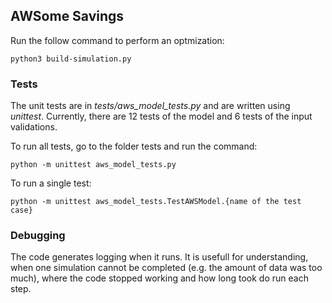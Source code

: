 ## AWSome Savings


Run the follow command to perform an optmization:
```
python3 build-simulation.py
```

### Tests

The unit tests are in *tests/aws_model_tests.py* and are written using *unittest*. Currently, there are 12 tests of the model and 6 tests of the input validations. 

To run all tests, go to the folder tests and run the command:
```
python -m unittest aws_model_tests.py
```
To run a single test:
```
python -m unittest aws_model_tests.TestAWSModel.{name of the test case}
```

### Debugging

The code generates logging when it runs. It is usefull for understanding, when one simulation cannot be completed (e.g. the amount of data was too much), where the code stopped working and how long took do run each step.
